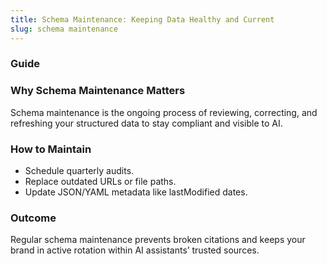 ```yaml
---
title: Schema Maintenance: Keeping Data Healthy and Current
slug: schema maintenance
---
```


### Guide
### Why Schema Maintenance Matters
Schema maintenance is the ongoing process of reviewing, correcting, and refreshing your structured data to stay compliant and visible to AI.

### How to Maintain
- Schedule quarterly audits.
- Replace outdated URLs or file paths.
- Update JSON/YAML metadata like lastModified dates.

### Outcome
Regular schema maintenance prevents broken citations and keeps your brand in active rotation within AI assistants’ trusted sources.